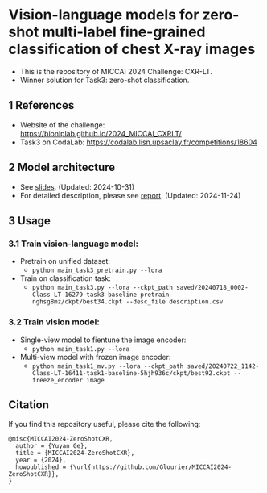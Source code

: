 # Vision-language models for zero-shot multi-label fine-grained classification of chest X-ray images
+ This is the repository of MICCAI 2024 Challenge: CXR-LT.
+ Winner solution for Task3: zero-shot classification.  

## 1 References
+ Website of the challenge: https://bionlplab.github.io/2024_MICCAI_CXRLT/
+ Task3 on CodaLab: https://codalab.lisn.upsaclay.fr/competitions/18604

## 2 Model architecture
+ See [slides](https://drive.google.com/file/d/1czlTv7kdaZ3Z43NkCiBywU3fzbP9Pu_z/view?usp=sharing). (Updated: 2024-10-31) 
+ For detailed description, please see [report](https://drive.google.com/file/d/1jtI_4QFX4epmA7lQ9EVlWLx33pLtU1hI/view?usp=sharing). (Updated: 2024-11-24)


## 3 Usage
### 3.1 Train vision-language model:
+ Pretrain on unified dataset:
  + `python main_task3_pretrain.py --lora`
+ Train on classification task: 
  + `python main_task3.py --lora --ckpt_path saved/20240718_0002-Class-LT-16279-task3-baseline-pretrain-nghsg8mz/ckpt/best34.ckpt --desc_file description.csv`

### 3.2 Train vision model: 
+ Single-view model to fientune the image encoder: 
  + `python main_task1.py --lora`
+ Multi-view model with frozen image encoder:
  + `python main_task1_mv.py --lora --ckpt_path saved/20240722_1142-Class-LT-16411-task1-baseline-5hjh936c/ckpt/best92.ckpt --freeze_encoder image`


## Citation
If you find this repository useful, please cite the following:
```
@misc{MICCAI2024-ZeroShotCXR,
  author = {Yuyan Ge},
  title = {MICCAI2024-ZeroShotCXR},
  year = {2024},
  howpublished = {\url{https://github.com/Glourier/MICCAI2024-ZeroShotCXR}},
}
```

